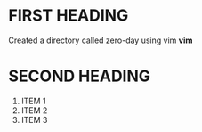 # FIRST HEADING
Created a directory called zero-day using vim
__vim__
# SECOND HEADING
1. ITEM 1
2. ITEM 2
3. ITEM 3


